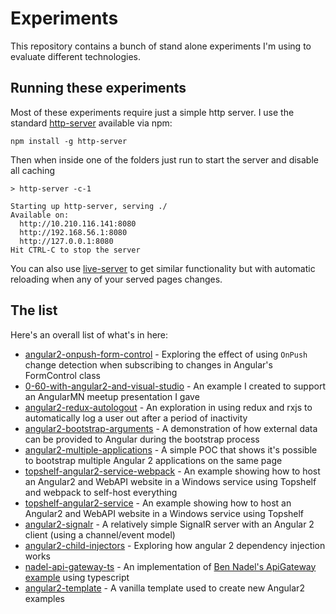 # Experiments
This repository contains a bunch of stand alone experiments I'm using to evaluate different technologies.

## Running these experiments

Most of these experiments require just a simple http server. I use the standard [http-server](https://www.npmjs.com/package/http-server) available via npm:

```
npm install -g http-server
```

Then when inside one of the folders just run to start the server and disable all caching

```
> http-server -c-1

Starting up http-server, serving ./
Available on:
  http://10.210.116.141:8080
  http://192.168.56.1:8080
  http://127.0.0.1:8080
Hit CTRL-C to stop the server
```

You can also use [live-server](https://www.npmjs.com/package/live-server) to get similar functionality but with automatic reloading when any of your served pages changes.

## The list

Here's an overall list of what's in here:
- [angular2-onpush-form-control](https://github.com/sstorie/experiments/tree/master/angular2-onpush-form-control) - Exploring the effect of using `OnPush` change detection when subscribing to changes in Angular's FormControl class
- [0-60-with-angular2-and-visual-studio](https://github.com/sstorie/experiments/tree/master/0-60-with-angular2-and-visual-studio/source) - An example I created to support an AngularMN meetup presentation I gave
- [angular2-redux-autologout](angular2-redux-autologout) - An exploration in using redux and rxjs to automatically log a user out after a period of inactivity
- [angular2-bootstrap-arguments](angular2-bootstrap-arguments) - A demonstration of how external data can be provided to Angular during the bootstrap process
- [angular2-multiple-applications](angular2-multiple-applications) - A simple POC that shows it's possible to bootstrap multiple Angular 2 applications on the same page
- [topshelf-angular2-service-webpack](topshelf-angular2-service-webpack) - An example showing how to host an Angular2 and WebAPI website in a Windows service using Topshelf and webpack to self-host everything
- [topshelf-angular2-service](topshelf-angular2-service) - An example showing how to host an Angular2 and WebAPI website in a Windows service using Topshelf
- [angular2-signalr](angular2-signalr) - A relatively simple SignalR server with an Angular 2 client (using a channel/event model)
- [angular2-child-injectors](angular2-child-injectors) - Exploring how angular 2 dependency injection works
- [nadel-api-gateway-ts](nadel-api-gateway-ts) - An implementation of [Ben Nadel's ApiGateway example](http://www.bennadel.com/blog/3047-creating-specialized-http-clients-in-angular-2-beta-8.htm) using typescript
- [angular2-template](angular2-template) - A vanilla template used to create new Angular2 examples
